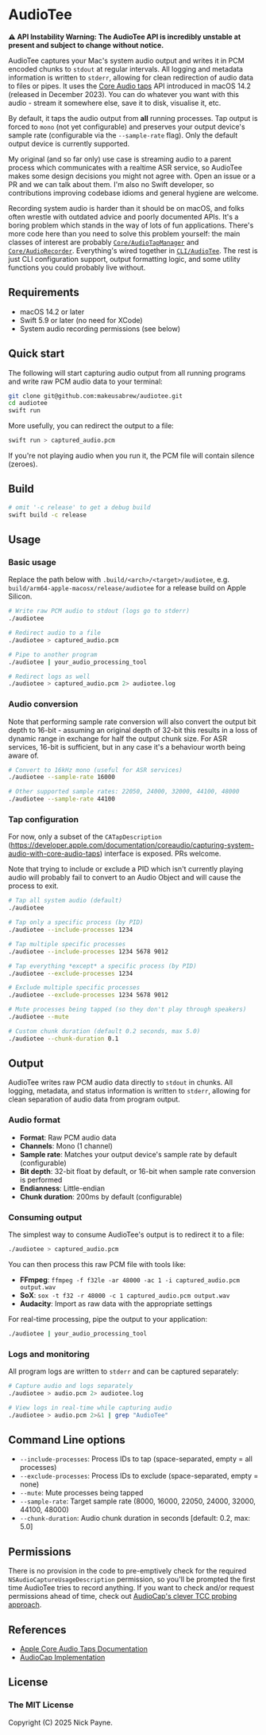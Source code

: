 # AudioTee

**⚠️ API Instability Warning: The AudioTee API is incredibly unstable at present and subject to change without notice.**

AudioTee captures your Mac's system audio output and writes it in PCM encoded chunks to `stdout` at regular intervals. All logging and metadata information is written to `stderr`, allowing for clean redirection of audio data to files or pipes. It uses the [Core Audio taps](https://developer.apple.com/documentation/coreaudio/capturing-system-audio-with-core-audio-taps) API introduced in macOS 14.2 (released in December 2023). You can do whatever you want with this audio - stream it somewhere else, save it to disk, visualise it, etc.

By default, it taps the audio output from **all** running processes. Tap output is forced to `mono` (not yet configurable) and preserves your output device's sample rate (configurable via the `--sample-rate` flag). Only the default output device is currently supported.

My original (and so far only) use case is streaming audio to a parent process which communicates with a realtime ASR service, so AudioTee makes some design decisions you might not agree with. Open an issue or a PR and we can talk about them. I'm also no Swift developer, so contributions improving codebase idioms and general hygiene are welcome.

Recording system audio is harder than it should be on macOS, and folks often wrestle with outdated advice and poorly documented APIs. It's a boring problem which stands in the way of lots of fun applications. There's more code here than you need to solve this problem yourself: the main classes of interest are probably [`Core/AudioTapManager`](https://github.com/makeusabrew/audiotee/blob/main/Sources/Core/AudioTapManager.swift) and [`Core/AudioRecorder`](https://github.com/makeusabrew/audiotee/blob/main/Sources/Core/AudioRecorder.swift). Everything's wired together in [`CLI/AudioTee`](https://github.com/makeusabrew/audiotee/blob/main/Sources/CLI/AudioTee.swift). The rest is just CLI configuration support, output formatting logic, and some utility functions you could probably live without.

## Requirements

- macOS 14.2 or later
- Swift 5.9 or later (no need for XCode)
- System audio recording permissions (see below)

## Quick start

The following will start capturing audio output from all running programs and write raw PCM audio data to your terminal:

```bash
git clone git@github.com:makeusabrew/audiotee.git
cd audiotee
swift run
```

More usefully, you can redirect the output to a file:

```bash
swift run > captured_audio.pcm
```

If you're not playing audio when you run it, the PCM file will contain silence (zeroes).

## Build

```bash
# omit '-c release' to get a debug build
swift build -c release
```

## Usage

### Basic usage

Replace the path below with `.build/<arch>/<target>/audiotee`, e.g. `build/arm64-apple-macosx/release/audiotee` for a release build on Apple Silicon.

```bash
# Write raw PCM audio to stdout (logs go to stderr)
./audiotee

# Redirect audio to a file
./audiotee > captured_audio.pcm

# Pipe to another program
./audiotee | your_audio_processing_tool

# Redirect logs as well
./audiotee > captured_audio.pcm 2> audiotee.log
```

### Audio conversion

Note that performing sample rate conversion will also convert the output bit depth to
16-bit - assuming an original depth of 32-bit this results in a loss of dynamic range in exchange for half the output chunk size. For ASR services, 16-bit is sufficient, but in any case it's a behaviour worth being aware of.

```bash
# Convert to 16kHz mono (useful for ASR services)
./audiotee --sample-rate 16000

# Other supported sample rates: 22050, 24000, 32000, 44100, 48000
./audiotee --sample-rate 44100
```

### Tap configuration

For now, only a subset of the `CATapDescription` (https://developer.apple.com/documentation/coreaudio/capturing-system-audio-with-core-audio-taps) interface is exposed. PRs welcome.

Note that trying to include or exclude a PID which isn't currently playing audio will probably fail to convert to an Audio Object and will cause the process to exit.

```bash
# Tap all system audio (default)
./audiotee

# Tap only a specific process (by PID)
./audiotee --include-processes 1234

# Tap multiple specific processes
./audiotee --include-processes 1234 5678 9012

# Tap everything *except* a specific process (by PID)
./audiotee --exclude-processes 1234

# Exclude multiple specific processes
./audiotee --exclude-processes 1234 5678 9012
```

```bash
# Mute processes being tapped (so they don't play through speakers)
./audiotee --mute

# Custom chunk duration (default 0.2 seconds, max 5.0)
./audiotee --chunk-duration 0.1
```

## Output

AudioTee writes raw PCM audio data directly to `stdout` in chunks. All logging, metadata, and status information is written to `stderr`, allowing for clean separation of audio data from program output.

### Audio format

- **Format**: Raw PCM audio data
- **Channels**: Mono (1 channel)
- **Sample rate**: Matches your output device's sample rate by default (configurable)
- **Bit depth**: 32-bit float by default, or 16-bit when sample rate conversion is performed
- **Endianness**: Little-endian
- **Chunk duration**: 200ms by default (configurable)

### Consuming output

The simplest way to consume AudioTee's output is to redirect it to a file:

```bash
./audiotee > captured_audio.pcm
```

You can then process this raw PCM file with tools like:
- **FFmpeg**: `ffmpeg -f f32le -ar 48000 -ac 1 -i captured_audio.pcm output.wav`
- **SoX**: `sox -t f32 -r 48000 -c 1 captured_audio.pcm output.wav`
- **Audacity**: Import as raw data with the appropriate settings

For real-time processing, pipe the output to your application:

```bash
./audiotee | your_audio_processing_tool
```

### Logs and monitoring

All program logs are written to `stderr` and can be captured separately:

```bash
# Capture audio and logs separately
./audiotee > audio.pcm 2> audiotee.log

# View logs in real-time while capturing audio
./audiotee > audio.pcm 2>&1 | grep "AudioTee"
```

## Command Line options

- `--include-processes`: Process IDs to tap (space-separated, empty = all processes)
- `--exclude-processes`: Process IDs to exclude (space-separated, empty = none)
- `--mute`: Mute processes being tapped
- `--sample-rate`: Target sample rate (8000, 16000, 22050, 24000, 32000, 44100, 48000)
- `--chunk-duration`: Audio chunk duration in seconds [default: 0.2, max: 5.0]

## Permissions

There is no provision in the code to pre-emptively check for the required `NSAudioCaptureUsageDescription` permission,
so you'll be prompted the first time AudioTee tries to record anything. If you want to check and/or request permissions ahead of time, check out [AudioCap's clever TCC probing approach](https://github.com/insidegui/AudioCap/blob/main/AudioCap/ProcessTap/AudioRecordingPermission.swift).

## References

- [Apple Core Audio Taps Documentation](https://developer.apple.com/documentation/coreaudio/capturing-system-audio-with-core-audio-taps)
- [AudioCap Implementation](https://github.com/insidegui/AudioCap)

## License

### The MIT License

Copyright (C) 2025 Nick Payne.
